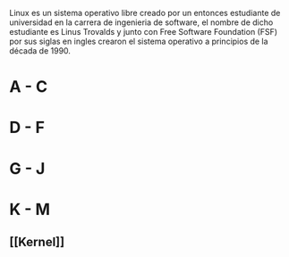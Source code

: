 Linux es un sistema operativo libre creado por un entonces estudiante de universidad en la carrera de ingenieria de software, el nombre de dicho estudiante es Linus Trovalds y junto con Free Software Foundation (FSF) por sus siglas en ingles crearon el sistema operativo a principios de la década de 1990.

# A - C

# D - F

# G - J

# K - M

## [[Kernel]]